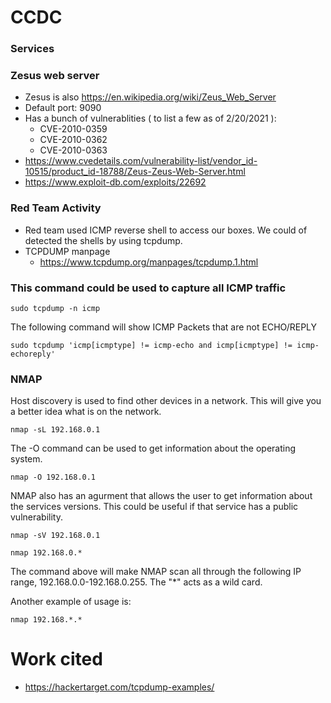 # CCDC

### Services

### Zesus web server
- Zesus is also https://en.wikipedia.org/wiki/Zeus_Web_Server
- Default port: 9090
-  Has a bunch of vulnerablities ( to list a few as of 2/20/2021 ): 
    - CVE-2010-0359
    - CVE-2010-0362
    - CVE-2010-0363
- https://www.cvedetails.com/vulnerability-list/vendor_id-10515/product_id-18788/Zeus-Zeus-Web-Server.html
- https://www.exploit-db.com/exploits/22692



### Red Team Activity
- Red team used ICMP reverse shell to access our boxes. We could of detected the shells by using tcpdump. 
- TCPDUMP manpage
    - https://www.tcpdump.org/manpages/tcpdump.1.html
### This command could be used to capture all ICMP traffic
```
sudo tcpdump -n icmp
```
The following command will show ICMP Packets that are not ECHO/REPLY

```
sudo tcpdump 'icmp[icmptype] != icmp-echo and icmp[icmptype] != icmp-echoreply'
```



### NMAP


Host discovery is used to find other devices in a network. This will give you a better idea what is 
on the network. 
```
nmap -sL 192.168.0.1
```
The -O command can be used to get information about the operating system. 
```
nmap -O 192.168.0.1
```

NMAP also has an agurment that allows the user to get information about the services versions. 
This could be useful if that service has a public vulnerability. 
```
nmap -sV 192.168.0.1
```

```
nmap 192.168.0.*
```
The command above will make NMAP scan all through the following IP range, 192.168.0.0-192.168.0.255. 
The "*" acts as a wild card. 

Another example of usage is:
```
nmap 192.168.*.*
```


# Work cited
- https://hackertarget.com/tcpdump-examples/

